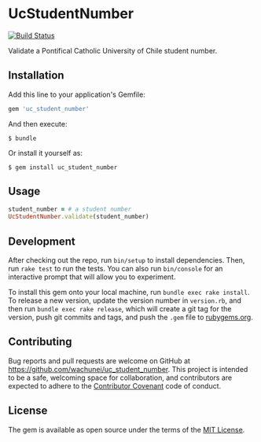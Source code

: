 # UcStudentNumber
[![Build Status](https://travis-ci.org/wachunei/uc_student_number.svg?branch=master)](https://travis-ci.org/wachunei/uc_student_number)

Validate a Pontifical Catholic University of Chile student number.

## Installation

Add this line to your application's Gemfile:

```ruby
gem 'uc_student_number'
```

And then execute:

    $ bundle

Or install it yourself as:

    $ gem install uc_student_number

## Usage

```ruby
student_number = # a student number
UcStudentNumber.validate(student_number)
```
## Development

After checking out the repo, run `bin/setup` to install dependencies. Then, run `rake test` to run the tests. You can also run `bin/console` for an interactive prompt that will allow you to experiment.

To install this gem onto your local machine, run `bundle exec rake install`. To release a new version, update the version number in `version.rb`, and then run `bundle exec rake release`, which will create a git tag for the version, push git commits and tags, and push the `.gem` file to [rubygems.org](https://rubygems.org).

## Contributing

Bug reports and pull requests are welcome on GitHub at https://github.com/wachunei/uc_student_number. This project is intended to be a safe, welcoming space for collaboration, and contributors are expected to adhere to the [Contributor Covenant](http://contributor-covenant.org) code of conduct.


## License

The gem is available as open source under the terms of the [MIT License](http://opensource.org/licenses/MIT).
